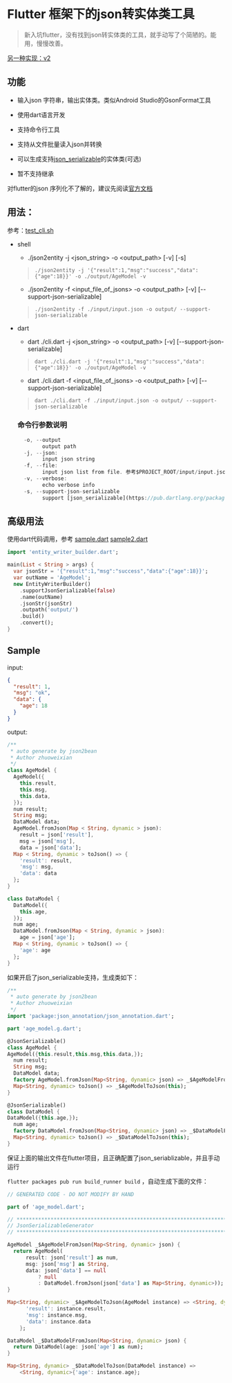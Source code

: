 # Flutter 框架下的json转实体类工具

> 新入坑flutter，没有找到json转实体类的工具，就手动写了个简陋的。能用，慢慢改善。

[另一种实现：v2](https://github.com/laxian/flutter-gsonformat/v2/blob/master/README-v2.md)

## 功能

- 输入json 字符串，输出实体类。类似Android Studio的GsonFormat工具

- 使用dart语言开发

- 支持命令行工具

- 支持从文件批量读入json并转换

- 可以生成支持[json_serializable](https://pub.dartlang.org/packages/json_serializable)的实体类(可选)

- 暂不支持继承

对flutter的json 序列化不了解的，建议先阅读[官方文档](https://flutter.io/docs/development/data-and-backend/json)

## 用法：

参考：[test_cli.sh](https://github.com/laxian/flutter-gsonformat/blob/master/test_cli.sh)

- shell
  * ./json2entity -j <json_string> -o <output_path> [-v] [-s]
  
  > `./json2entity -j '{"result":1,"msg":"success","data":{"age":18}}' -o ./output/AgeModel -v`

  * ./json2entity -f <input_file_of_jsons> -o <output_path> [-v] [--support-json-serializable]
  
  > `./json2entity -f ./input/input.json -o output/ --support-json-serializable`

- dart
  * dart ./cli.dart -j <json_string> -o <output_path> [-v] [--support-json-serializable]

  > `dart ./cli.dart -j '{"result":1,"msg":"success","data":{"age":18}}' -o ./output/AgeModel -v`

  * dart ./cli.dart -f <input_file_of_jsons> -o <output_path> [-v] [--support-json-serializable]

  > `dart ./cli.dart -f ./input/input.json -o output/ --support-json-serializable`

  ### 命令行参数说明
  ```dart
    -o, --output
          output path
    -j, --json: 
          input json string
    -f, --file: 
          input json list from file. 参考$PROJECT_ROOT/input/input.json
    -v, --verbose: 
          echo verbose info
    -s, --support-json-serializable
          support [json_serializable](https://pub.dartlang.org/packages/json_serializable) or not. 
  ```

## 高级用法

使用dart代码调用，参考
[sample.dart](https://github.com/laxian/flutter-gsonformat/v1/blob/master/sample.dart)
[sample2.dart](https://github.com/laxian/flutter-gsonformat/v1/blob/master/sample2.dart)

```dart
import 'entity_writer_builder.dart';

main(List < String > args) {
  var jsonStr = '{"result":1,"msg":"success","data":{"age":18}}';
  var outName = 'AgeModel';
  new EntityWriterBuilder()
    .supportJsonSerializable(false)
    .name(outName)
    .jsonStr(jsonStr)
    .outpath('output/')
    .build()
    .convert();
}
```

## Sample
input:
```json
{
  "result": 1,
  "msg": "ok",
  "data": {
    "age": 18
  }
}
```
output:
```dart
/**
 * auto generate by json2bean
 * Author zhuoweixian
 */
class AgeModel {
  AgeModel({
    this.result,
    this.msg,
    this.data,
  });
  num result;
  String msg;
  DataModel data;
  AgeModel.fromJson(Map < String, dynamic > json):
    result = json['result'],
    msg = json['msg'],
    data = json['data'];
  Map < String, dynamic > toJson() => {
    'result': result,
    'msg': msg,
    'data': data
  };
}

class DataModel {
  DataModel({
    this.age,
  });
  num age;
  DataModel.fromJson(Map < String, dynamic > json):
    age = json['age'];
  Map < String, dynamic > toJson() => {
    'age': age
  };
}
```

如果开启了json_serializable支持，生成类如下：
```dart
/**
 * auto generate by json2bean
 * Author zhuoweixian
 */
import 'package:json_annotation/json_annotation.dart';

part 'age_model.g.dart';

@JsonSerializable()
class AgeModel {
AgeModel({this.result,this.msg,this.data,});
  num result;
  String msg;
  DataModel data;
  factory AgeModel.fromJson(Map<String, dynamic> json) => _$AgeModelFromJson(json);
  Map<String, dynamic> toJson() => _$AgeModelToJson(this);
}

@JsonSerializable()
class DataModel {
DataModel({this.age,});
  num age;
  factory DataModel.fromJson(Map<String, dynamic> json) => _$DataModelFromJson(json);
  Map<String, dynamic> toJson() => _$DataModelToJson(this);
}
```

保证上面的输出文件在flutter项目，且正确配置了json_seriablizable，并且手动运行

`flutter packages pub run build_runner build`
，自动生成下面的文件：

```dart
// GENERATED CODE - DO NOT MODIFY BY HAND

part of 'age_model.dart';

// **************************************************************************
// JsonSerializableGenerator
// **************************************************************************

AgeModel _$AgeModelFromJson(Map<String, dynamic> json) {
  return AgeModel(
      result: json['result'] as num,
      msg: json['msg'] as String,
      data: json['data'] == null
          ? null
          : DataModel.fromJson(json['data'] as Map<String, dynamic>));
}

Map<String, dynamic> _$AgeModelToJson(AgeModel instance) => <String, dynamic>{
      'result': instance.result,
      'msg': instance.msg,
      'data': instance.data
    };

DataModel _$DataModelFromJson(Map<String, dynamic> json) {
  return DataModel(age: json['age'] as num);
}

Map<String, dynamic> _$DataModelToJson(DataModel instance) =>
    <String, dynamic>{'age': instance.age};

```
